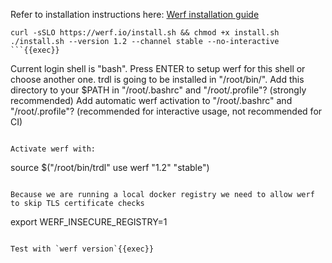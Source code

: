 Refer to installation instructions here: [Werf installation guide](https://werf.io/installation.html?version=1.2&channel=stable&os=linux&arch=amd64&method=installer)

```
curl -sSLO https://werf.io/install.sh && chmod +x install.sh
./install.sh --version 1.2 --channel stable --no-interactive
```{{exec}}

```
Current login shell is "bash". Press ENTER to setup werf for this shell or choose another one.
trdl is going to be installed in "/root/bin/". Add this directory to your $PATH in "/root/.bashrc" and "/root/.profile"? (strongly recommended)
Add automatic werf activation to "/root/.bashrc" and "/root/.profile"? (recommended for interactive usage, not recommended for CI)
```

Activate werf with:
```
source $("/root/bin/trdl" use werf "1.2" "stable")
```{{exec}}

Because we are running a local docker registry we need to allow werf to skip TLS certificate checks
```
export WERF_INSECURE_REGISTRY=1
```{{exec}}

Test with `werf version`{{exec}}